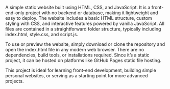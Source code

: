 A simple static website built using HTML, CSS, and JavaScript. It is a front-end-only project with no backend or database, making it lightweight and easy to deploy. The website includes a basic HTML structure, custom styling with CSS, and interactive features powered by vanilla JavaScript. All files are contained in a straightforward folder structure, typically including index.html, style.css, and script.js.

To use or preview the website, simply download or clone the repository and open the index.html file in any modern web browser. There are no dependencies, build tools, or installations required. Since it’s a static project, it can be hosted on platforms like GitHub Pages static file hosting.

This project is ideal for learning front-end development, building simple personal websites, or serving as a starting point for more advanced projects.
